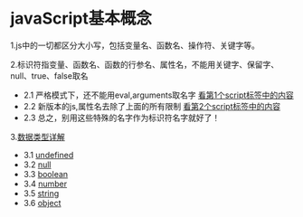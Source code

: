 # javaScript基本概念

1.js中的一切都区分大小写，包括变量名、函数名、操作符、关键字等。

2.标识符指变量、函数名、函数的行参名、属性名，不能用关键字、保留字、null、true、false取名
- 2.1 严格模式下，还不能用eval,arguments取名字 [看第1个script标签中的内容](https://github.com/ZZsimon/Pro-Js-Note/blob/master/chapter03_basicConcepts/grammar_01/grammer.html)
- 2.2 新版本的js,属性名去除了上面的所有限制 [看第2个script标签中的内容](https://github.com/ZZsimon/Pro-Js-Note/blob/master/chapter03_basicConcepts/grammar_01/grammer.html)
- 2.3 总之，别用这些特殊的名字作为标识符名字就好了！

3.[数据类型详解](https://github.com/ZZsimon/Pro-Js-Note/blob/master/chapter03_basicConcepts/dataType_02)
- 3.1 [undefined](https://github.com/ZZsimon/Pro-Js-Note/blob/master/chapter03_basicConcepts/dataType_02/dataType_undefined_01.html)
- 3.2 [null](https://github.com/ZZsimon/Pro-Js-Note/blob/master/chapter03_basicConcepts/dataType_02/dataType_null_02.html)
- 3.3 [boolean](https://github.com/ZZsimon/Pro-Js-Note/blob/master/chapter03_basicConcepts/dataType_02/dataType_boolean_03.html)
- 3.4 [number](https://github.com/ZZsimon/Pro-Js-Note/blob/master/chapter03_basicConcepts/dataType_02/dataType_number_04.html)
- 3.5 [string](https://github.com/ZZsimon/Pro-Js-Note/blob/master/chapter03_basicConcepts/dataType_02/dataType_string_05.html)
- 3.6 [object](https://github.com/ZZsimon/Pro-Js-Note/blob/master/chapter03_basicConcepts/dataType_02/dataType_object_06.html)